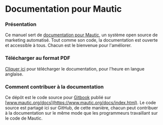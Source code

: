 # Documentation pour Mautic

### Présentation
Ce manuel sert de [documentation pour Mautic](https://www.mautic.org/docs/index.html), un système open source de marketing automatisé. Tout comme son code, la documentation est ouverte et accessible à tous. Chacun est le bienvenue pour l'améliorer.

### Télécharger au format PDF

[Cliquer ici](https://mautic.org/docs/mautic_docs_en.pdf) pour télécharger le documentation, pour l'heure en langue anglaise.

### Comment contribuer à la documentation

Ce dépôt est le code source pour [Gitbook](https://www.gitbook.com/) publié sur [www.mautic.org/docs](https://www.mautic.org/docs/index.html). Le code source est partagé ici sur GitHub, de cette manière, chacun peut contribuer à la documentation sur le même mode que les programmeurs travaillant sur le code de Mautic. 
